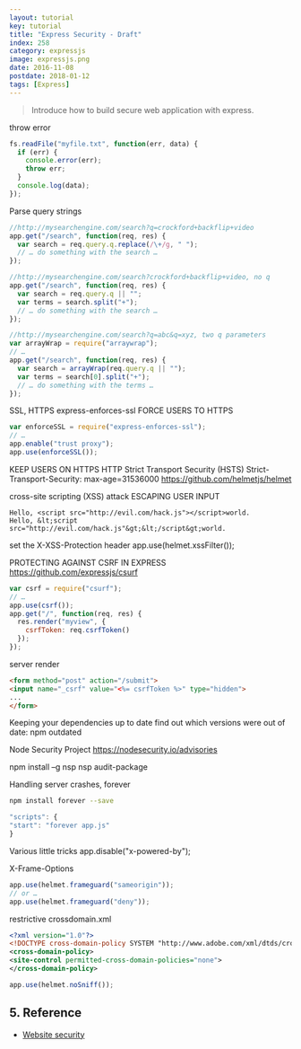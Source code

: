 ```yaml
---
layout: tutorial
key: tutorial
title: "Express Security - Draft"
index: 258
category: expressjs
image: expressjs.png
date: 2016-11-08
postdate: 2018-01-12
tags: [Express]
---
```


> Introduce how to build secure web application with express.

throw error
```javascript
fs.readFile("myfile.txt", function(err, data) {
  if (err) {
    console.error(err);
    throw err;
  }
  console.log(data);
});
```

Parse query strings
```javascript
//http://mysearchengine.com/search?q=crockford+backflip+video
app.get("/search", function(req, res) {
  var search = req.query.q.replace(/\+/g, " ");
  // … do something with the search …
});

//http://mysearchengine.com/search?crockford+backflip+video, no q
app.get("/search", function(req, res) {
  var search = req.query.q || "";
  var terms = search.split("+");
  // … do something with the search …
});

//http://mysearchengine.com/search?q=abc&q=xyz, two q parameters
var arrayWrap = require("arraywrap");
// …
app.get("/search", function(req, res) {
  var search = arrayWrap(req.query.q || "");
  var terms = search[0].split("+");
  // … do something with the terms …
});
```

SSL, HTTPS
express-enforces-ssl
FORCE USERS TO HTTPS
```javascript
var enforceSSL = require("express-enforces-ssl");
// …
app.enable("trust proxy");
app.use(enforceSSL());
```
KEEP USERS ON HTTPS
HTTP Strict Transport Security (HSTS)
Strict-Transport-Security: max-age=31536000
https://github.com/helmetjs/helmet


cross-site scripting (XSS) attack
ESCAPING USER INPUT
```raw
Hello, <script src="http://evil.com/hack.js"></script>world.
Hello, &lt;script src="http://evil.com/hack.js"&gt;&lt;/script&gt;world.
```

set the X-XSS-Protection header
app.use(helmet.xssFilter());

PROTECTING AGAINST CSRF IN EXPRESS
https://github.com/expressjs/csurf
```javascript
var csrf = require("csurf");
// …
app.use(csrf());
app.get("/", function(req, res) {
  res.render("myview", {
    csrfToken: req.csrfToken()
  });
});
```
server render
```html
<form method="post" action="/submit">
<input name="_csrf" value="<%= csrfToken %>" type="hidden">
...
</form>
```

Keeping your dependencies up to date
find out which versions were out of date: npm outdated

Node Security Project
https://nodesecurity.io/advisories

npm install –g nsp
nsp audit-package

Handling server crashes, forever
```sh
npm install forever --save
```
```javascript
"scripts": {
"start": "forever app.js"
}
```
Various little tricks
app.disable("x-powered-by");

X-Frame-Options
```javascript
app.use(helmet.frameguard("sameorigin"));
// or …
app.use(helmet.frameguard("deny"));
```

restrictive crossdomain.xml
```xml
<?xml version="1.0"?>
<!DOCTYPE cross-domain-policy SYSTEM "http://www.adobe.com/xml/dtds/cross-domain-policy.dtd">
<cross-domain-policy>
<site-control permitted-cross-domain-policies="none">
</cross-domain-policy>
```
```javascript
app.use(helmet.noSniff());
```

## 5. Reference
* [Website security](https://developer.mozilla.org/en-US/docs/Learn/Server-side/First_steps/Website_security)
